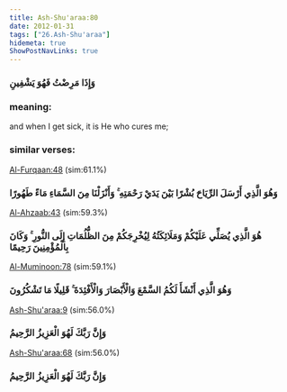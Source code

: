 ```yaml
---
title: Ash-Shu'araa:80
date: 2012-01-31
tags: ["26.Ash-Shu'araa"]
hidemeta: true 
ShowPostNavLinks: true 
---
```

### وَإِذَا مَرِضْتُ فَهُوَ يَشْفِينِ
### meaning: 
and when I get sick, it is He who cures me;
### similar verses: 

[Al-Furqaan:48](/25/48) (sim:61.1%)

### وَهُوَ الَّذِي أَرْسَلَ الرِّيَاحَ بُشْرًا بَيْنَ يَدَيْ رَحْمَتِهِ ۚ وَأَنْزَلْنَا مِنَ السَّمَاءِ مَاءً طَهُورًا

[Al-Ahzaab:43](/33/43) (sim:59.3%)

### هُوَ الَّذِي يُصَلِّي عَلَيْكُمْ وَمَلَائِكَتُهُ لِيُخْرِجَكُمْ مِنَ الظُّلُمَاتِ إِلَى النُّورِ ۚ وَكَانَ بِالْمُؤْمِنِينَ رَحِيمًا

[Al-Muminoon:78](/23/78) (sim:59.1%)

### وَهُوَ الَّذِي أَنْشَأَ لَكُمُ السَّمْعَ وَالْأَبْصَارَ وَالْأَفْئِدَةَ ۚ قَلِيلًا مَا تَشْكُرُونَ

[Ash-Shu'araa:9](/26/9) (sim:56.0%)

### وَإِنَّ رَبَّكَ لَهُوَ الْعَزِيزُ الرَّحِيمُ

[Ash-Shu'araa:68](/26/68) (sim:56.0%)

### وَإِنَّ رَبَّكَ لَهُوَ الْعَزِيزُ الرَّحِيمُ
